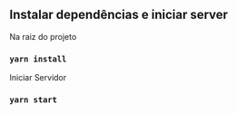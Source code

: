 ## Instalar dependências e iniciar server

Na raiz do projeto

### `yarn install`

Iniciar Servidor

### `yarn start`
